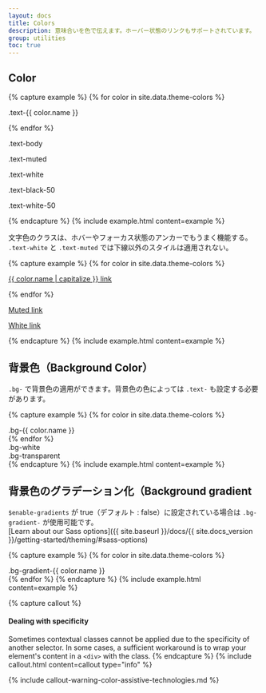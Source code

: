 ```yaml
---
layout: docs
title: Colors
description: 意味合いを色で伝えます。ホーバー状態のリンクもサポートされています。
group: utilities
toc: true
---
```

<!-- ---
layout: docs
title: Colors
description: Convey meaning through color with a handful of color utility classes. Includes support for styling links with hover states, too.
group: utilities
toc: true
--- -->

## Color

{% capture example %}
{% for color in site.data.theme-colors %}
<p class="text-{{ color.name }}{% if color.name == "light" %} bg-dark{% endif %}">.text-{{ color.name }}</p>{% endfor %}
<p class="text-body">.text-body</p>
<p class="text-muted">.text-muted</p>
<p class="text-white bg-dark">.text-white</p>
<p class="text-black-50">.text-black-50</p>
<p class="text-white-50 bg-dark">.text-white-50</p>
{% endcapture %}
{% include example.html content=example %}

<!-- Contextual text classes also work well on anchors with the provided hover and focus states. **Note that the `.text-white` and `.text-muted` class has no additional link styling beyond underline.** -->
文字色のクラスは、ホバーやフォーカス状態のアンカーでもうまく機能する。  
`.text-white` と `.text-muted` では下線以外のスタイルは適用されない。  

{% capture example %}
{% for color in site.data.theme-colors %}
<p><a href="#" class="text-{{ color.name }}{% if color.name == "light" %} bg-dark{% endif %}">{{ color.name | capitalize }} link</a></p>{% endfor %}
<p><a href="#" class="text-muted">Muted link</a></p>
<p><a href="#" class="text-white bg-dark">White link</a></p>
{% endcapture %}
{% include example.html content=example %}

<!-- ## Background color

Similar to the contextual text color classes, easily set the background of an element to any contextual class. Anchor components will darken on hover, just like the text classes. Background utilities **do not set `color`**, so in some cases you'll want to use `.text-*` utilities. -->
## 背景色（Background Color） 
`.bg-` で背景色の適用ができます。背景色の色によっては `.text-` も設定する必要があります。


{% capture example %}
{% for color in site.data.theme-colors %}
<div class="p-3 mb-2 bg-{{ color.name }} {% if color.name == "light" or color.name == "warning" %}text-dark{% else %}text-white{% endif %}">.bg-{{ color.name }}</div>{% endfor %}
<div class="p-3 mb-2 bg-white text-dark">.bg-white</div>
<div class="p-3 mb-2 bg-transparent text-dark">.bg-transparent</div>
{% endcapture %}
{% include example.html content=example %}

<!-- ## Background gradient

When `$enable-gradients` is set to true, you'll be able to use `.bg-gradient-` utility classes. **By default, `$enable-gradients` is disabled and the example below is intentionally broken.** This is done for easier customization from the moment you start using Bootstrap. [Learn about our Sass options]({{ site.baseurl }}/docs/{{ site.docs_version }}/getting-started/theming/#sass-options) to enable these classes and more. -->

## 背景色のグラデーション化（Background gradient

`$enable-gradients` が true（デフォルト : false）に設定されている場合は `.bg-gradient-` が使用可能です。  
[Learn about our Sass options]({{ site.baseurl }}/docs/{{ site.docs_version }}/getting-started/theming/#sass-options)


{% capture example %}
{% for color in site.data.theme-colors %}
<div class="p-3 mb-2 bg-gradient-{{ color.name }} {% if color.name == "light" or color.name == "warning" %}text-dark{% else %}text-white{% endif %}">.bg-gradient-{{ color.name }}</div>{% endfor %}
{% endcapture %}
{% include example.html content=example %}

{% capture callout %}
#### Dealing with specificity

Sometimes contextual classes cannot be applied due to the specificity of another selector. In some cases, a sufficient workaround is to wrap your element's content in a `<div>` with the class.
{% endcapture %}
{% include callout.html content=callout type="info" %}

{% include callout-warning-color-assistive-technologies.md %}
